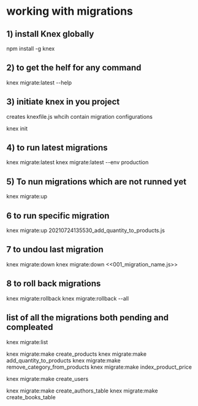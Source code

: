 
# working with migrations

## 1) install Knex globally
npm install -g knex

## 2) to get the helf for any command
knex migrate:latest --help

## 3) initiate knex in you project 
creates knexfile.js whcih contain migration configurations

knex init

## 4) to run latest migrations
knex migrate:latest
knex migrate:latest --env production

## 5) To nun migrations which are not runned yet
knex migrate:up

## 6 to run specific migration
knex migrate:up 20210724135530_add_quantity_to_products.js  

## 7 to undou last migration
knex migrate:down
knex migrate:down <<001_migration_name.js>>


## 8 to roll back migrations
knex migrate:rollback
knex migrate:rollback --all

## list of all the migrations both pending and compleated

knex migrate:list


knex migrate:make create_products
knex migrate:make add_quantity_to_products
knex migrate:make remove_category_from_products
knex migrate:make index_product_price

knex migrate:make create_users

knex migrate:make create_authors_table
knex migrate:make create_books_table